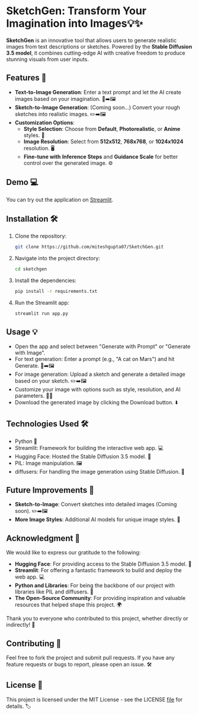 # SketchGen: Transform Your Imagination into Images💡✨

**SketchGen** is an innovative tool that allows users to generate realistic images from text descriptions or sketches. Powered by the **Stable Diffusion 3.5 model**, it combines cutting-edge AI with creative freedom to produce stunning visuals from user inputs.

## Features 🚀

- **Text-to-Image Generation**: Enter a text prompt and let the AI create images based on your imagination. 📝➡️🖼️
- **Sketch-to-Image Generation**: (Coming soon...) Convert your rough sketches into realistic images. ✏️➡️🖼️
- **Customization Options**:
  - **Style Selection**: Choose from **Default**, **Photorealistic**, or **Anime** styles. 🎨
  - **Image Resolution**: Select from **512x512**, **768x768**, or **1024x1024** resolution. 🖥️
  - **Fine-tune with** **Inference Steps** and **Guidance Scale** for better control over the generated image. ⚙️

## Demo 💻

You can try out the application on [Streamlit](https://your-deployed-app-link-here).

## Installation 🛠️

1. Clone the repository:
   ```bash
   git clone https://github.com/miteshgupta07/SketchGen.git
   ```
2. Navigate into the project directory:
   ```bash
   cd sketchgen
   ```
3. Install the dependencies:
   ```bash
   pip install -r requirements.txt
   ```

5. Run the Streamlit app:
   ```bash
   streamlit run app.py
   ```

## Usage 💡

- Open the app and select between "Generate with Prompt" or "Generate with Image".
- For text generation: Enter a prompt (e.g., "A cat on Mars") and hit Generate. 📝➡️🖼️
- For image generation: Upload a sketch and generate a detailed image based on your sketch. ✏️➡️🖼️
- Customize your image with options such as style, resolution, and AI parameters. 🎨🔧
- Download the generated image by clicking the Download button. ⬇️

## Technologies Used 🛠️

- Python 🐍
- Streamlit: Framework for building the interactive web app. 💻
- Hugging Face: Hosted the Stable Diffusion 3.5 model. 🤗
- PIL: Image manipulation. 🖼️
- diffusers: For handling the image generation using Stable Diffusion. 💨

## Future Improvements 🚧

- **Sketch-to-Image**: Convert sketches into detailed images (Coming soon). ✏️➡️🖼️
- **More Image Styles**: Additional AI models for unique image styles. 🎨

## Acknowledgment 🙏

We would like to express our gratitude to the following:

- **Hugging Face**: For providing access to the Stable Diffusion 3.5 model. 🤗
- **Streamlit**: For offering a fantastic framework to build and deploy the web app. 💻
- **Python and Libraries**: For being the backbone of our project with libraries like PIL and diffusers. 🐍
- **The Open-Source Community**: For providing inspiration and valuable resources that helped shape this project. 🌍

Thank you to everyone who contributed to this project, whether directly or indirectly! 🙌


## Contributing 🤝

Feel free to fork the project and submit pull requests. If you have any feature requests or bugs to report, please open an issue. 🛠️

## License 📜

This project is licensed under the MIT License - see the LICENSE [file](https://github.com/miteshgupta07/SketchGen/blob/main/LICENSE) for details. 🏷️
